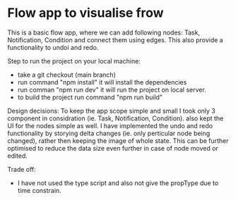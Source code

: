 # Flow app to visualise frow

This is a basic flow app, where we can add following nodes: Task, Notification, Condition and connect them using edges. This also provide a functionality to undoi and redo.

Step to run the project on your local machine:

- take a git checkout (main branch)
- run command "npm install" it will install the dependencies
- run comman "npm run dev" it will run the project on local server.
- to build the project run command "npm run build"

Design decisions:
    To keep the app scope simple and small I took only 3 component in considration (ie. Task, Notification, Condition). also kept the UI for the nodes simple as well.
    I have implemented the undo and redo functionality by storying delta changes (ie. only perticular node being changed), rather then keeping the image of whole state. This can be further optimised to reduce the data size even further in case of node moved or edited.


Trade off: 
- I have not used the type script and also not give the propType due to time constrain.
